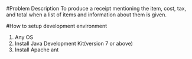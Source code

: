 #Problem Description
To produce a receipt mentioning the item, cost, tax, and total when a list of items and information about them is given.


#How to setup development environment
1. Any OS
2. Install Java Development Kit(version 7 or above)
3. Install Apache ant